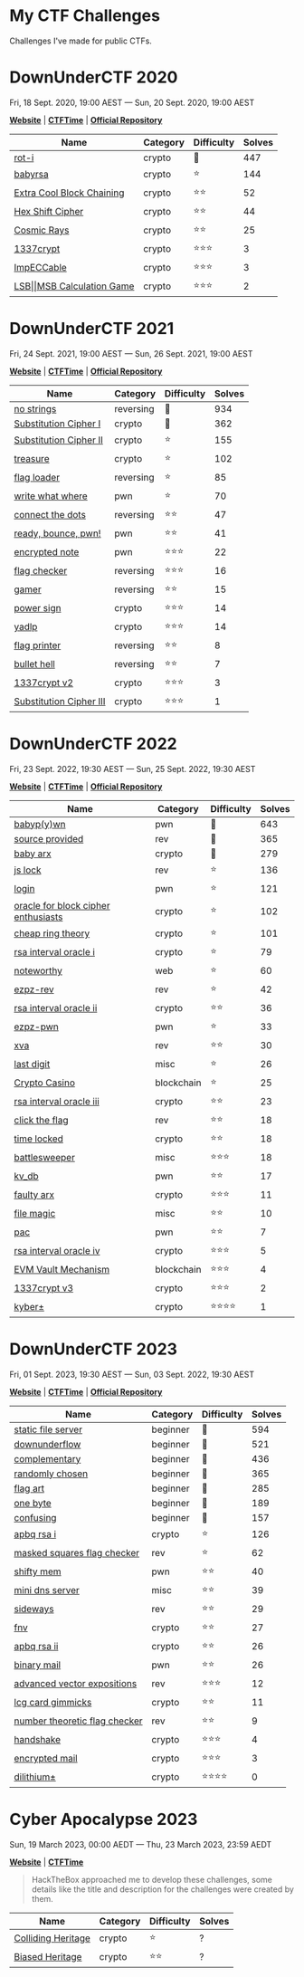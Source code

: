 # My CTF Challenges

Challenges I've made for public CTFs.

# DownUnderCTF 2020
Fri, 18 Sept. 2020, 19:00 AEST — Sun, 20 Sept. 2020, 19:00 AEST

[**Website**](https://duc.tf) | [**CTFTime**](https://ctftime.org/event/1084/) | [**Official Repository**](https://github.com/DownUnderCTF/Challenges_2020_Public)

|Name|Category|Difficulty|Solves|
|---|---|---|---|
|[rot-i](downunderctf-2020/rot-i)|crypto|👶|447|
|[babyrsa](downunderctf-2020/babyrsa)|crypto|⭐️|144|
|[Extra Cool Block Chaining](downunderctf-2020/extra-cool-block-chaining)|crypto|⭐️⭐️|52|
|[Hex Shift Cipher](downunderctf-2020/hex-shift-cipher)|crypto|⭐️⭐️|44|
|[Cosmic Rays](downunderctf-2020/cosmic-rays)|crypto|⭐️⭐️|25|
|[1337crypt](downunderctf-2020/1337crypt)|crypto|⭐️⭐️⭐️|3|
|[ImpECCable](downunderctf-2020/impeccable)|crypto|⭐️⭐️⭐️|3|
|[LSB\|\|MSB Calculation Game](downunderctf-2020/lsb-msb-calculation-game)|crypto|⭐️⭐️⭐️|2|

# DownUnderCTF 2021
Fri, 24 Sept. 2021, 19:00 AEST — Sun, 26 Sept. 2021, 19:00 AEST

[**Website**](https://duc.tf) | [**CTFTime**](https://ctftime.org/event/1312/) | [**Official Repository**](https://github.com/DownUnderCTF/Challenges_2021_Public)

|Name|Category|Difficulty|Solves|
|---|---|---|---|
|[no strings](downunderctf-2021/no-strings)|reversing|👶|934|
|[Substitution Cipher I](downunderctf-2021/substitution-cipher-i)|crypto|👶|362|
|[Substitution Cipher II](downunderctf-2021/substitution-cipher-ii)|crypto|⭐️|155|
|[treasure](downunderctf-2021/treasure)|crypto|⭐️|102|
|[flag loader](downunderctf-2021/flag-loader)|reversing|⭐️|85|
|[write what where](downunderctf-2021/write-what-where)|pwn|⭐️|70|
|[connect the dots](downunderctf-2021/connect-the-dots)|reversing|⭐️⭐️|47|
|[ready, bounce, pwn!](downunderctf-2021/ready-bounce-pwn)|pwn|⭐️⭐️|41|
|[encrypted note](downunderctf-2021/encrypted-note)|pwn|⭐️⭐️⭐️|22|
|[flag checker](downunderctf-2021/flag-checker)|reversing|⭐️⭐️⭐️|16|
|[gamer](downunderctf-2021/gamer)|reversing|⭐️⭐️|15|
|[power sign](downunderctf-2021/power-sign)|crypto|⭐️⭐️⭐️|14|
|[yadlp](downunderctf-2021/yadlp)|crypto|⭐️⭐️⭐️|14|
|[flag printer](downunderctf-2021/flag-printer)|reversing|⭐️⭐️|8|
|[bullet hell](downunderctf-2021/bullet-hell)|reversing|⭐️⭐️|7|
|[1337crypt v2](downunderctf-2021/1337crypt-v2)|crypto|⭐️⭐️⭐️|3|
|[Substitution Cipher III](downunderctf-2021/substitution-cipher-iii)|crypto|⭐️⭐️⭐️|1|

# DownUnderCTF 2022
Fri, 23 Sept. 2022, 19:30 AEST — Sun, 25 Sept. 2022, 19:30 AEST

[**Website**](https://duc.tf) | [**CTFTime**](https://ctftime.org/event/1625/) | [**Official Repository**](https://github.com/DownUnderCTF/Challenges_2022_Public)

|Name|Category|Difficulty|Solves|
|---|---|---|---|
|[babyp(y)wn](downunderctf-2022/babypywn)|pwn|👶|643|
|[source provided](downunderctf-2022/source-provided)|rev|👶|365|
|[baby arx](downunderctf-2022/baby-arx)|crypto|👶|279|
|[js lock](downunderctf-2022/js-lock)|rev|⭐️|136|
|[login](downunderctf-2022/login)|pwn|⭐️|121|
|[oracle for block cipher enthusiasts](downunderctf-2022/oracle-for-block-cipher-enthusiasts)|crypto|⭐️|102|
|[cheap ring theory](downunderctf-2022/cheap-ring-theory)|crypto|⭐️|101|
|[rsa interval oracle i](downunderctf-2022/rsa-interval-oracle-i)|crypto|⭐️|79|
|[noteworthy](downunderctf-2022/noteworthy)|web|⭐️|60|
|[ezpz-rev](downunderctf-2022/ezpz-rev)|rev|⭐️|42|
|[rsa interval oracle ii](downunderctf-2022/rsa-interval-oracle-ii)|crypto|⭐️⭐️|36|
|[ezpz-pwn](downunderctf-2022/ezpz-pwn)|pwn|⭐️|33|
|[xva](downunderctf-2022/xva)|rev|⭐️⭐️|30|
|[last digit](downunderctf-2022/last-digit)|misc|⭐️|26|
|[Crypto Casino](downunderctf-2022/crypto-casino)|blockchain|⭐️|25|
|[rsa interval oracle iii](downunderctf-2022/rsa-interval-oracle-iii)|crypto|⭐️⭐️|23|
|[click the flag](downunderctf-2022/click-the-flag)|rev|⭐️⭐️|18|
|[time locked](downunderctf-2022/time-locked)|crypto|⭐️⭐️|18|
|[battlesweeper](downunderctf-2022/battlesweeper)|misc|⭐️⭐️⭐️|18|
|[kv_db](downunderctf-2022/kv-db)|pwn|⭐️⭐️|17|
|[faulty arx](downunderctf-2022/faulty-arx)|crypto|⭐️⭐️⭐️|11|
|[file magic](downunderctf-2022/file-magic)|misc|⭐️⭐️|10|
|[pac](downunderctf-2022/pac)|pwn|⭐️⭐️|7|
|[rsa interval oracle iv](downunderctf-2022/rsa-interval-oracle-iv)|crypto|⭐️⭐️⭐️|5|
|[EVM Vault Mechanism](downunderctf-2022/evm-vault-mechanism)|blockchain|⭐️⭐️⭐️|4|
|[1337crypt v3](downunderctf-2022/1337crypt-v3)|crypto|⭐️⭐️⭐️|2|
|[kyber±](downunderctf-2022/kyber)|crypto|⭐️⭐️⭐️⭐️|1|

# DownUnderCTF 2023
Fri, 01 Sept. 2023, 19:30 AEST — Sun, 03 Sept. 2022, 19:30 AEST

[**Website**](https://duc.tf) | [**CTFTime**](https://ctftime.org/event/1954/) | [**Official Repository**](https://github.com/DownUnderCTF/Challenges_2023_Public)

|Name|Category|Difficulty|Solves|
|---|---|---|---|
|[static file server](downunderctf-2023/static-file-server)|beginner|👶|594|
|[downunderflow](downunderctf-2023/downunderflow)|beginner|👶|521|
|[complementary](downunderctf-2023/complementary)|beginner|👶|436|
|[randomly chosen](downunderctf-2023/randomly-chosen)|beginner|👶|365|
|[flag art](downunderctf-2023/flag-art)|beginner|👶|285|
|[one byte](downunderctf-2023/one-byte)|beginner|👶|189|
|[confusing](downunderctf-2023/confusing)|beginner|👶|157|
|[apbq rsa i](downunderctf-2023/apbq-rsa-i)|crypto|⭐️|126|
|[masked squares flag checker](downunderctf-2023/masked-squares-flag-checker)|rev|⭐️|62|
|[shifty mem](downunderctf-2023/shifty-mem)|pwn|⭐️⭐️|40|
|[mini dns server](downunderctf-2023/mini-dns-server)|misc|⭐️⭐️|39|
|[sideways](downunderctf-2023/sideways)|rev|⭐️⭐️|29|
|[fnv](downunderctf-2023/fnv)|crypto|⭐️⭐️|27|
|[apbq rsa ii](downunderctf-2023/apbq-rsa-ii)|crypto|⭐️⭐️|26|
|[binary mail](downunderctf-2023/binary-mail)|pwn|⭐️⭐️|26|
|[advanced vector expositions](downunderctf-2023/advanced-vector-expositions)|rev|⭐️⭐️⭐️|12|
|[lcg card gimmicks](downunderctf-2023/lcg-card-gimmicks)|crypto|⭐️⭐️|11|
|[number theoretic flag checker](downunderctf-2023/number-theoretic-flag-checker)|rev|⭐️⭐️|9|
|[handshake](downunderctf-2023/handshake)|crypto|⭐️⭐️⭐️|4|
|[encrypted mail](downunderctf-2023/encrypted-mail)|crypto|⭐️⭐️⭐️|3|
|[dilithium±](downunderctf-2023/dilithium)|crypto|⭐️⭐️⭐️⭐️|0|

# Cyber Apocalypse 2023
Sun, 19 March 2023, 00:00 AEDT — Thu, 23 March 2023, 23:59 AEDT

[**Website**](https://ctf.hackthebox.com/event/details/cyber-apocalypse-2023-the-cursed-mission-821) | [**CTFTime**](https://ctftime.org/event/1889/) 
> HackTheBox approached me to develop these challenges, some details like the title and description for the challenges were created by them.

|Name|Category|Difficulty|Solves|
|---|---|---|---|
|[Colliding Heritage](cyber-apocalypse-2023/colliding-heritage)|crypto|⭐️|?|
|[Biased Heritage](cyber-apocalypse-2023/biased-heritage)|crypto|⭐️⭐️|?|

